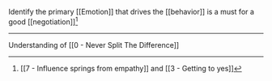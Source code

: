 Identify the primary [[Emotion]] that drives the [[behavior]] is a must for a good [[negotiation]][^1]

---

Understanding of [[0 - Never Split The Difference]]

[^1]: [[7 - Influence springs from empathy]] and [[3 - Getting to yes]]
